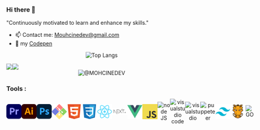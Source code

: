﻿### Hi there 👋

"Continuously motivated to learn and enhance my skills."

* 📫 Contact me: Mouhcinedev@gmail.com
* :art: my [Codepen](https://codepen.io/MohcineDev)

<div align="center">

![Top Langs](https://github-readme-stats.vercel.app/api/top-langs/?username=MohcineDev&langs_count=14)
</div>
<div  align="center" style="display:flex">
 <img src="http://github-profile-summary-cards.vercel.app/api/cards/stats?username=Mohcinedev&count_private=true&theme=algolia"> 
 <img src="https://github-profile-summary-cards.vercel.app/api/cards/profile-details?username=Mohcinedev&count_private=true&theme=algolia"> 
</div>
<div align="center">
<img  src="https://github-readme-streak-stats.herokuapp.com?user=mohcinedev&theme=algolia&hide_border=true&border_radius=16&card_width=800&fire=21c063"/ alt="@MOHCINEDEV"/>
</div>


### Tools :     
<div align="center" style="display:flex; justify-content:space-between; align-items:center; width:100%">
<img width=40px src="pre.svg" alt="premiere pro"/>
 <img width=40px src="ill.svg" alt="Adobe illustrator"/>
 <img width=40px src="pho.svg" alt="Adobe photoshop"/>
 <img width=40px src="bash.svg" alt="git bash" title="Git">
 <img width=40px src="html.svg" alt="html">
 <img width=40px src="css.svg" alt="css">
 <img width=40px src="react.svg" alt="React JS">
 <img width=40px background="rgb(255,255,255)" src="next.png" alt="Next JS" style="background-color:#fff">
 <img width=40px src="vue.png" alt="Vue JS">
 <img width=40px src="https://raw.githubusercontent.com/github/explore/80688e429a7d4ef2fca1e82350fe8e3517d3494d/topics/javascript/javascript.png" alt="JS">
 <img width=40px src="https://nodejs.org/static/images/logo.svg" alt="node JS">
 <img width=40px src="https://visualstudio.microsoft.com/wp-content/uploads/2019/09/vs-code-responsive-01-1.png" alt="visualstudio code">
 <img width=40px src="https://visualstudio.microsoft.com/wp-content/uploads/2019/06/BrandVisualStudioWin2019-3.svg" alt="visualstudio">
 <img width=40px src="https://user-images.githubusercontent.com/10379601/29446482-04f7036a-841f-11e7-9872-91d1fc2ea683.png" alt="puppeteer">  
 <img width=40px src="tailwindcss.svg" alt="tailwindcss">  
 <img width=40px src="grunt.svg" alt="grunt">  
 <img width=40px src="https://go.dev/images/go-logo-white.svg" alt="GO">  
</div>
 </div> 
